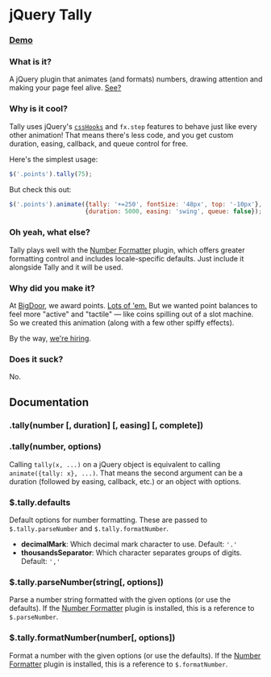 # jQuery Tally

### [Demo][]

### What is it?

A jQuery plugin that animates (and formats) numbers, drawing attention and making your page feel alive. [See?][Demo]

### Why is it cool?

Tally uses jQuery's [`cssHooks`][cssHooks] and `fx.step` features to behave just like every other animation!
That means there's less code, and you get custom duration, easing, callback, and queue control for free.

Here's the simplest usage:

```javascript
$('.points').tally(75);
```

But check this out:

```javascript
$('.points').animate({tally: '+=250', fontSize: '48px', top: '-10px'},
                     {duration: 5000, easing: 'swing', queue: false});
```

### Oh yeah, what else?

Tally plays well with the [Number Formatter][] plugin, which offers greater formatting control and includes
locale-specific defaults. Just include it alongside Tally and it will be used.

### Why did you make it?

At [BigDoor][], we award points. [Lots of 'em.][info] But we wanted point balances to feel more "active" and
"tactile" — like coins spilling out of a slot machine. So we created this animation (along with a few other
spiffy effects).

By the way, [we're hiring][hiring].

### Does it suck?

No.

## Documentation

### .tally(number [, duration] [, easing] [, complete])
### .tally(number, options)

Calling `tally(x, ...)` on a jQuery object is equivalent to calling `animate({tally: x}, ...)`.
That means the second argument can be a duration (followed by easing, callback, etc.) or an object
with options.

### $.tally.defaults

Default options for number formatting. These are passed to `$.tally.parseNumber` and `$.tally.formatNumber`.

* **decimalMark**: Which decimal mark character to use. Default: `'.'`
* **thousandsSeparator**: Which character separates groups of digits. Default: `','`

### $.tally.parseNumber(string[, options])

Parse a number string formatted with the given options (or use the defaults). If the [Number Formatter][]
plugin is installed, this is a reference to `$.parseNumber`.

### $.tally.formatNumber(number[, options])

Format a number with the given options (or use the defaults). If the [Number Formatter][]
plugin is installed, this is a reference to `$.formatNumber`.

[BigDoor]: http://www.bigdoor.com/
[hiring]: http://www.bigdoor.com/about-us/careers/
[Demo]: http://exogen.github.com/jquery-tally/
[Number Formatter]: http://code.google.com/p/jquery-numberformatter/
[cssHooks]: http://api.jquery.com/jQuery.cssHooks/
[info]: http://www.bigdoor.com/blog/bigdoors-infowidget-celebrates-success/
